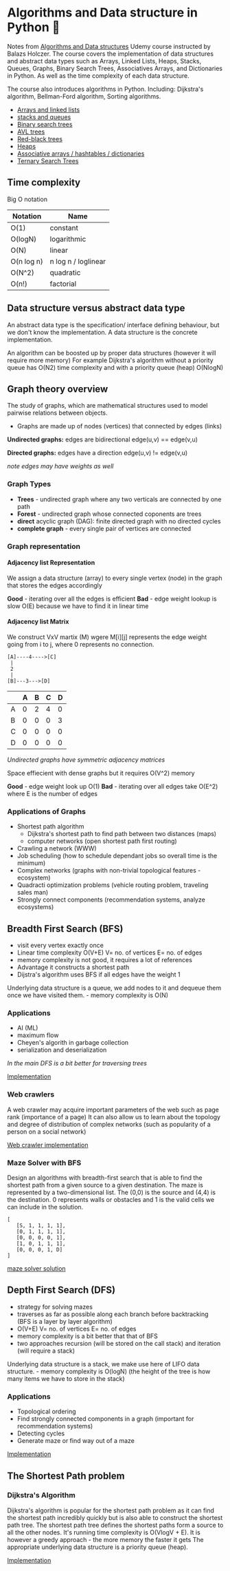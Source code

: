 # Algorithms and Data structure in Python 🐍

Notes from [Algorithms and Data structures](https://www.udemy.com/course/algorithms-and-data-structures-in-python) Udemy course instructed by Balazs Holczer.
The course covers the implementation of data structures and abstract data types such as Arrays, Linked Lists, Heaps, Stacks, Queues, Graphs, Binary Search Trees, Associatives Arrays, and Dictionaries in Python.
As well as the time complexity of each data structure.

The course also introduces algorithms in Python. Including: Dijkstra's algorithm, Bellman-Ford algorithm, Sorting algorithms.

* [Arrays and linked lists](implementations/arrays_and_linked_lists.py)
* [stacks and queues](implementations/stacks_and_queue.py)
* [Binary search trees](implementations/binary_search_trees.py)
* [AVL trees](implementations/avl_trees.py)
* [Red-black trees](implementations/red_black_trees.py)
* [Heaps](implementations/heaps.py)
* [Associative arrays / hashtables / dictionaries](implementations/associative_arrays.py)
* [Ternary Search Trees](implementations/tenary_search_trees.py)


## Time complexity

Big O notation

| Notation      | Name                  |
|---------------|-----------------------|   
| O(1)          | constant              |
| O(logN)       | logarithmic           |
| O(N)          | linear                |
| O(n log n)    | n log n / loglinear   |
| O(N^2)        | quadratic             |
| O(n!)         | factorial             |


## Data structure versus abstract data type

An abstract data type is the specification/ interface defining behaviour, but we don't know the implementation.
A data structure is the concrete implementation.

An algorithm can be boosted up by proper data structures (however it will require more memory)
For example Dijkstra's algorithm without a priority queue has O(N2) time complexity and with a priority queue (heap) O(NlogN)


## Graph theory overview

The study of graphs, which are mathematical structures used to model pairwise relations between objects.

- Graphs are made up of nodes (vertices) that connected by edges (links)

**Undirected graphs:** edges are bidirectional edge(u,v) == edge(v,u)

**Directed graphs:** edges have a direction edge(u,v) != edge(v,u)

*note edges may have weights as well*

### Graph Types

* **Trees** - undirected graph where any two verticals are connected by one path
* **Forest** - undirected graph whose connected coponents are trees
* **direct** acyclic graph (DAG): finite directed graph with no directed cycles
* **complete graph** - every single pair of vertices are connected


### Graph representation

#### Adjacency list Representation

We assign a data structure (array) to every single vertex (node) in the graph that stores the edges accordingly

**Good** - iterating over all the edges is efficient
**Bad** - edge weight lookup is slow O(E) because we have to find it in linear time

#### Adjacency list Matrix

We construct VxV martix (M) wgere M[i][j] represents the edge weight going from i to j, where 0 represents no connection.


```
[A]----4---->[C]
 |
 2
 |
[B]---3--->[D]
```

|    |A   |B   |C   |D|
|----|----|----|----|-|
|A   |0   |2   |4   |0|
|B   |0   |0   |0   |3|
|C   |0   |0   |0   |0|
|D   |0   |0   |0   |0|

*Undirected graphs have symmetric adjacency matrices*

Space effiecient with dense graphs but it requires O(V^2) memory

**Good** - edge weight look up O(1)
**Bad** - iterating over all edges take O(E^2) where E is the number of edges

### Applications of Graphs

* Shortest path algorithm
    - Dijkstra's shortest path to find path between two distances (maps)
    - computer networks (open shortest path first routing)
* Crawling a network (WWW)
* Job scheduling (how to schedule dependant jobs so overall time is the minimum)
* Complex networks (graphs with non-trivial topological features - ecosystem)
* Quadracti optimization problems (vehicle routing problem, traveling sales man)
* Strongly connect components (recommendation systems, analyze ecosystems)


## Breadth First Search (BFS)

- visit every vertex exactly once
- Linear time complexity O(V+E) V= no. of vertices E= no. of edges
- memory complexity is not good, it requires a lot of references
- Advantage it constructs a shortest path
- Dijstra's algorithm uses BFS if all edges have the weight 1

Underlying data structure is a queue, we add nodes to it and dequeue them once we have visited them.
    - memory complexity is O(N)

### Applications

* AI (ML)
* maximum flow
* Cheyen's algorith in garbage collection
* serialization and deserialization

*In the main DFS is a bit better for traversing trees*

[Implementation](implementations/bfs.py)


### Web crawlers

A web crawler may acquire important parameters of the web such as page rank (importance of a page)
It can also allow us to learn about the topology and degree of distribution of complex networks (such as popularity of a person on a social network)

[Web crawler implementation](implementations/webcrawler.py)

### Maze Solver with BFS
Design an algorithms with breadth-first search that is able to find the shortest path from a given source to a given destination.
The maze is represented by a two-dimensional list.
The (0,0) is the source and (4,4) is the destination. 0 represents walls or obstacles and 1 is the valid cells we can include in the solution.

```
[
   [S, 1, 1, 1, 1],
   [0, 1, 1, 1, 1],
   [0, 0, 0, 0, 1],
   [1, 0, 1, 1, 1],
   [0, 0, 0, 1, D]
]
```

[maze solver solution](implementations/maze_solution.py)

## Depth First Search (DFS)

- strategy for solving mazes
- traverses as far as possible along each branch before backtracking (BFS is a layer by layer algorithm)
- O(V+E) V= no. of vertices E= no. of edges
- memory complexity is a bit better that that of BFS
- two approaches recursion (will be stored on the call stack) and iteration (will require a stack)

Underlying data structure is a stack, we make use here of LIFO data structure.
    - memory complexity is O(logN) (the height of the tree is how many items we have to store in the stack)

### Applications

* Topological ordering
* Find strongly connected components in a graph (important for recommendation systems)
* Detecting cycles
* Generate maze or find way out of a maze

[Implementation](implementations/dfs.py)


## The Shortest Path problem

### Dijkstra's Algorithm

Dijkstra's algorithm is popular for the shortest path problem as it can find the shortest path incredibly quickly but is also able to construct the shortest path tree.
The shortest path tree defines the shortest paths form a source to all the other nodes.
It's running time complexity is O(VlogV + E).
It is however a greedy approach - the more memory the faster it gets
The appropriate underlying data structure is a priority queue (heap).

[Implementation](implementations/dijkstra_algorithm.py)